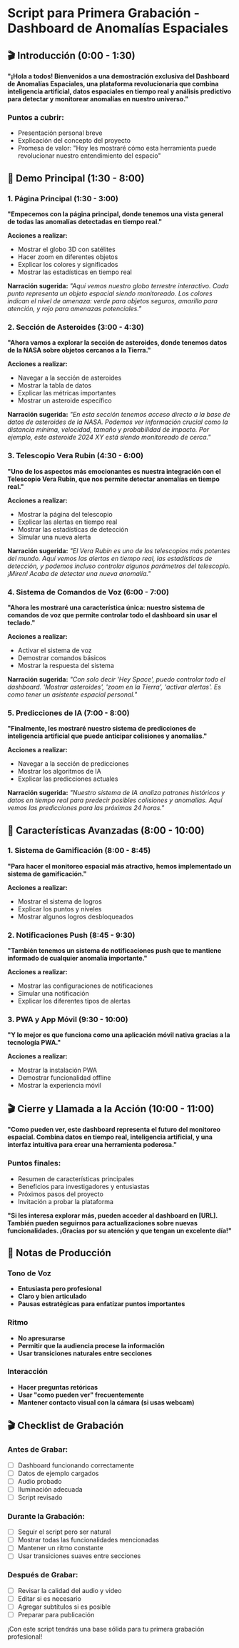 # Script para Primera Grabación - Dashboard de Anomalías Espaciales

## 🎬 Introducción (0:00 - 1:30)

**"¡Hola a todos! Bienvenidos a una demostración exclusiva del Dashboard de Anomalías Espaciales, una plataforma revolucionaria que combina inteligencia artificial, datos espaciales en tiempo real y análisis predictivo para detectar y monitorear anomalías en nuestro universo."**

### Puntos a cubrir:
- Presentación personal breve
- Explicación del concepto del proyecto
- Promesa de valor: "Hoy les mostraré cómo esta herramienta puede revolucionar nuestro entendimiento del espacio"

## 🚀 Demo Principal (1:30 - 8:00)

### 1. Página Principal (1:30 - 3:00)
**"Empecemos con la página principal, donde tenemos una vista general de todas las anomalías detectadas en tiempo real."**

**Acciones a realizar:**
- Mostrar el globo 3D con satélites
- Hacer zoom en diferentes objetos
- Explicar los colores y significados
- Mostrar las estadísticas en tiempo real

**Narración sugerida:**
*"Aquí vemos nuestro globo terrestre interactivo. Cada punto representa un objeto espacial siendo monitoreado. Los colores indican el nivel de amenaza: verde para objetos seguros, amarillo para atención, y rojo para amenazas potenciales."*

### 2. Sección de Asteroides (3:00 - 4:30)
**"Ahora vamos a explorar la sección de asteroides, donde tenemos datos de la NASA sobre objetos cercanos a la Tierra."**

**Acciones a realizar:**
- Navegar a la sección de asteroides
- Mostrar la tabla de datos
- Explicar las métricas importantes
- Mostrar un asteroide específico

**Narración sugerida:**
*"En esta sección tenemos acceso directo a la base de datos de asteroides de la NASA. Podemos ver información crucial como la distancia mínima, velocidad, tamaño y probabilidad de impacto. Por ejemplo, este asteroide 2024 XY está siendo monitoreado de cerca."*

### 3. Telescopio Vera Rubin (4:30 - 6:00)
**"Uno de los aspectos más emocionantes es nuestra integración con el Telescopio Vera Rubin, que nos permite detectar anomalías en tiempo real."**

**Acciones a realizar:**
- Mostrar la página del telescopio
- Explicar las alertas en tiempo real
- Mostrar las estadísticas de detección
- Simular una nueva alerta

**Narración sugerida:**
*"El Vera Rubin es uno de los telescopios más potentes del mundo. Aquí vemos las alertas en tiempo real, las estadísticas de detección, y podemos incluso controlar algunos parámetros del telescopio. ¡Miren! Acaba de detectar una nueva anomalía."*

### 4. Sistema de Comandos de Voz (6:00 - 7:00)
**"Ahora les mostraré una característica única: nuestro sistema de comandos de voz que permite controlar todo el dashboard sin usar el teclado."**

**Acciones a realizar:**
- Activar el sistema de voz
- Demostrar comandos básicos
- Mostrar la respuesta del sistema

**Narración sugerida:**
*"Con solo decir 'Hey Space', puedo controlar todo el dashboard. 'Mostrar asteroides', 'zoom en la Tierra', 'activar alertas'. Es como tener un asistente espacial personal."*

### 5. Predicciones de IA (7:00 - 8:00)
**"Finalmente, les mostraré nuestro sistema de predicciones de inteligencia artificial que puede anticipar colisiones y anomalías."**

**Acciones a realizar:**
- Navegar a la sección de predicciones
- Mostrar los algoritmos de IA
- Explicar las predicciones actuales

**Narración sugerida:**
*"Nuestro sistema de IA analiza patrones históricos y datos en tiempo real para predecir posibles colisiones y anomalías. Aquí vemos las predicciones para las próximas 24 horas."*

## 🎯 Características Avanzadas (8:00 - 10:00)

### 1. Sistema de Gamificación (8:00 - 8:45)
**"Para hacer el monitoreo espacial más atractivo, hemos implementado un sistema de gamificación."**

**Acciones a realizar:**
- Mostrar el sistema de logros
- Explicar los puntos y niveles
- Mostrar algunos logros desbloqueados

### 2. Notificaciones Push (8:45 - 9:30)
**"También tenemos un sistema de notificaciones push que te mantiene informado de cualquier anomalía importante."**

**Acciones a realizar:**
- Mostrar las configuraciones de notificaciones
- Simular una notificación
- Explicar los diferentes tipos de alertas

### 3. PWA y App Móvil (9:30 - 10:00)
**"Y lo mejor es que funciona como una aplicación móvil nativa gracias a la tecnología PWA."**

**Acciones a realizar:**
- Mostrar la instalación PWA
- Demostrar funcionalidad offline
- Mostrar la experiencia móvil

## 🎬 Cierre y Llamada a la Acción (10:00 - 11:00)

**"Como pueden ver, este dashboard representa el futuro del monitoreo espacial. Combina datos en tiempo real, inteligencia artificial, y una interfaz intuitiva para crear una herramienta poderosa."**

### Puntos finales:
- Resumen de características principales
- Beneficios para investigadores y entusiastas
- Próximos pasos del proyecto
- Invitación a probar la plataforma

**"Si les interesa explorar más, pueden acceder al dashboard en [URL]. También pueden seguirnos para actualizaciones sobre nuevas funcionalidades. ¡Gracias por su atención y que tengan un excelente día!"**

## 🎤 Notas de Producción

### Tono de Voz
- **Entusiasta pero profesional**
- **Claro y bien articulado**
- **Pausas estratégicas para enfatizar puntos importantes**

### Ritmo
- **No apresurarse**
- **Permitir que la audiencia procese la información**
- **Usar transiciones naturales entre secciones**

### Interacción
- **Hacer preguntas retóricas**
- **Usar "como pueden ver" frecuentemente**
- **Mantener contacto visual con la cámara (si usas webcam)**

## 🎬 Checklist de Grabación

### Antes de Grabar:
- [ ] Dashboard funcionando correctamente
- [ ] Datos de ejemplo cargados
- [ ] Audio probado
- [ ] Iluminación adecuada
- [ ] Script revisado

### Durante la Grabación:
- [ ] Seguir el script pero ser natural
- [ ] Mostrar todas las funcionalidades mencionadas
- [ ] Mantener un ritmo constante
- [ ] Usar transiciones suaves entre secciones

### Después de Grabar:
- [ ] Revisar la calidad del audio y video
- [ ] Editar si es necesario
- [ ] Agregar subtítulos si es posible
- [ ] Preparar para publicación

¡Con este script tendrás una base sólida para tu primera grabación profesional! 